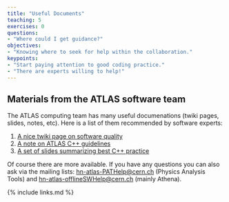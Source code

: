 ```yaml
---
title: "Useful Documents"
teaching: 5
exercises: 0
questions:
- "Where could I get guidance?"
objectives:
- "Knowing where to seek for help within the collaboration."
keypoints:
- "Start paying attention to good coding practice."
- "There are experts willing to help!"
---
```


## Materials from the ATLAS software team

The ATLAS computing team has many useful documenations (twiki pages, slides, notes, etc). Here is a list of them recommended by software experts:

1. [A nice twiki page on software quality](https://twiki.cern.ch/twiki/bin/viewauth/AtlasComputing/SoftwareQuality)
2. [A note on ATLAS C++ guidelines](http://atlas-computing.web.cern.ch/atlas-computing/projects/qa/draft_guidelines.pdf)
3. [A set of slides summarizing best C++ practice](https://indico.cern.ch/event/829411/contributions/3564510/attachments/1913272/3163600/2019-09-24-cxx.pdf)

Of course there are more available. If you have any questions you can also ask via the mailing lists: [hn-atlas-PATHelp@cern.ch](mailto:hn-atlas-PATHelp@cern.ch) (Physics Analysis Tools) and [hn-atlas-offlineSWHelp@cern.ch](mailto:hn-atlas-offlineSWHelp@cern.ch) (mainly Athena).

{% include links.md %}

